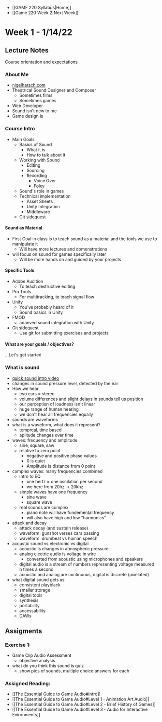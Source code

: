 - [[GAME 220 Syllabus|Home]]
- [[Game 220 Week 2|Next Week]]

# Week 1 - 1/14/22

## Lecture Notes
Course orientation and expectations

### About Me
- [nigelharsch.com](https://nigelharsch.com)
- Theatrical Sound Designer and Composer
	- Sometimes films
	- Sometimes games
- Web Developer
- Sound isn't new to me
- Game design is

### Course Intro
- Main Goals
	- Basics of Sound
		- What it is
		- How to talk about it
	- Working with Sound
		- Editing
		- Sourcing
		- Recording
			- Voice Over
			- Foley
	- Sound's role in games
	- Technical implementation
		- Asset Sheets
		- Unity Integration
		- Middleware
	- Git sidequest

#### Sound as Material
- First Goal in class is to teach sound as a material and the tools we use to manipulate it
	- Will have more lectures and domonstrations
- will focus on sound for games specifically later
	- Will be more hands on and guided by your projects
	
#### Specific Tools
- Adobe Audition 
	- To teach destructive editing
- Pro Tools
	- For multitracking, to teach signal flow
- Unity
	- You've probably heard of it
	- Sound basics in Unity
- FMOD
	- adanved sound integration with Unity
- Git sidequest
	- Use git for submitting exercises and projects

#### What are your goals / objectives?

...Let's get started

### What is sound
- [quick sound intro video](https://www.youtube.com/watch?v=hfzCLClVO8g)
- changes in sound pressure level, detected by the ear
- How we hear	
	- two ears = stereo
	- volume differences and slight delays in sounds tell us position
	- our perception of loudness isn't linear
	- huge range of human hearing
	- we don't hear all frequencies equally
- sounds are waveforms
- what is a waveform, what does it represent?
	- temproal, time based
	- aplitude changes over time
- waves: frequency and amplitude
	- sine, square, saw
	- relative to zero point
		- negative and positive phase values
		- 0 is quiet
		- Amplitude is distance from 0 point
- complex waves: many frequencies combined
	- intro to EQ
		- one hertz = one oscilation per second
		- we here from 20hz -> 20khz
	- simple waves have one frequency
		- sine wave
		- square wave
	- real sounds are complex
		- piano note will have fundemental frequency	
		- will also have high and low "harmonics"
- attack and decay
	- attack decay (and sustain release)
	- waveform: gunshot verses cars passing
	- waveform: drumbeat vs human speech
- acoustic sound vs electronic vs digital
	- acoustic is changes in atmospheric pressure
	- analog electric audio is voltage in wire
		- converted from acoustic using microphones and speakers
	- digital audio is a stream of numbers representing voltage measured n times a second
	- acoustic and analog are continuous, digital is discrete (pixelated)
- what digital sound gets us
	- consistent playblack
	- smaller storage
	- digital tools
	- synthesis
	- portability
	- accessability
	- DAWs
	
## Assigments
### Exercise 1: 
- Game Clip Audio Assessment
	- objective analysis
- what do you think this sound is quiz
	- show pics of sounds, multiple choice answers for each
### Assigned Reading: 
- [[The Essential Guide to Game Audio#Intro]]
- [[The Essential Guide to Game Audio#Level 1 - Animation Art Audio]]
- [[The Essential Guide to Game Audio#Level 2 - Brief History of Games]]
- [[The Essential Guide to Game Audio#Level 3 - Audio for Interactive Evironments]]